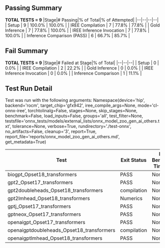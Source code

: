 ## Passing Summary

**TOTAL TESTS = 9**
|Stage|# Passing|% of Total|% of Attempted|
|--|--|--|--|
| Setup | 9 | 100.0% | 100.0% |
| IREE Compilation | 7 | 77.8% | 77.8% |
| Gold Inference | 7 | 77.8% | 100.0% |
| IREE Inference Invocation | 7 | 77.8% | 100.0% |
| Inference Comparison (PASS) | 6 | 66.7% | 85.7% |
## Fail Summary

**TOTAL TESTS = 9**
|Stage|# Failed at Stage|% of Total|
|--|--|--|
| Setup | 0 | 0.0% |
| IREE Compilation | 2 | 22.2% |
| Gold Inference | 0 | 0.0% |
| IREE Inference Invocation | 0 | 0.0% |
| Inference Comparison | 1 | 11.1% |
## Test Run Detail
Test was run with the following arguments:
Namespace(device='hip', backend='rocm', target_chip='gfx942', iree_compile_args=None, mode='cl-onnx-iree', torchtolinalg=False, stages=None, skip_stages=None, benchmark=False, load_inputs=False, groups='all', test_filter=None, testsfile='onnx_tests/models/external_lists/onnx_model_zoo_gen_ai_others.txt', tolerance=None, verbose=True, rundirectory='./test-onnx', no_artifacts=False, cleanup='3', report=True, report_file='reports/onnx_model_zoo_gen_ai_others.md', get_metadata=True)

| Test | Exit Status | Mean Benchmark Time (ms) | Notes |
|--|--|--|--|
| biogpt_Opset18_transformers | PASS | None | |
| gpt2_Opset17_transformers | PASS | None | |
| gpt2doubleheads_Opset18_transformers | compilation | None | |
| gpt2lmhead_Opset18_transformers | Numerics | None | |
| gptj_Opset17_transformers | PASS | None | |
| gptneox_Opset17_transformers | PASS | None | |
| openaigpt_Opset17_transformers | PASS | None | |
| openaigptdoubleheads_Opset18_transformers | compilation | None | |
| openaigptlmhead_Opset18_transformers | PASS | None | |
